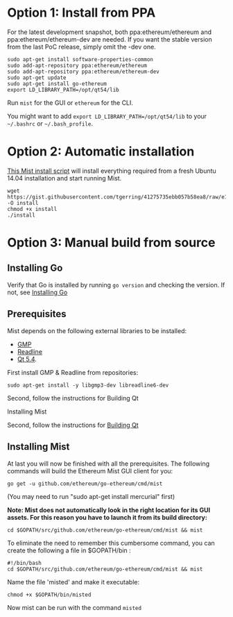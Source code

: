 # Option 1: Install from PPA

For the latest development snapshot, both ppa:ethereum/ethereum and ppa:ethereum/ethereum-dev are needed. If you want the stable version from the last PoC release, simply omit the -dev one.

```
sudo apt-get install software-properties-common
sudo add-apt-repository ppa:ethereum/ethereum
sudo add-apt-repository ppa:ethereum/ethereum-dev
sudo apt-get update
sudo apt-get install go-ethereum
export LD_LIBRARY_PATH=/opt/qt54/lib
```
Run `mist` for the GUI or `ethereum` for the CLI.

You might want to add `export LD_LIBRARY_PATH=/opt/qt54/lib` to your `~/.bashrc` or `~/.bash_profile`.

# Option 2: Automatic installation

[This Mist install script](https://gist.github.com/tgerring/41275735ebb057b58ea8) will install everything required from a fresh Ubuntu 14.04 installation and start running Mist.

```
wget https://gist.githubusercontent.com/tgerring/41275735ebb057b58ea8/raw/e166190f242d873cc8edeae5cb8f1cc667a126ac/goethereumqt54.sh -O install
chmod +x install 
./install
```

# Option 3: Manual build from source

## Installing Go

Verify that Go is installed by running `go version` and checking the version. If not, see [Installing Go](https://github.com/ethereum/go-ethereum/wiki/Installing-Go)

## Prerequisites

Mist depends on the following external libraries to be installed:
* [GMP](https://gmplib.org)
* [Readline](http://www.gnu.org/s/readline/)
* [Qt 5.4](http://www.qt.io/download-open-source/).

First install GMP & Readline from repositories:
```
sudo apt-get install -y libgmp3-dev libreadline6-dev
```
Second, follow the instructions for Building Qt

Installing Mist

Second, follow the instructions for [Building Qt](https://github.com/ethereum/go-ethereum/wiki/Building-Qt)

## Installing Mist
At last you will now be finished with all the prerequisites. The following commands will build the Ethereum Mist GUI client for you:

    go get -u github.com/ethereum/go-ethereum/cmd/mist

(You may need to run "sudo apt-get install mercurial" first)

**Note: Mist does not automatically look in the right location for its GUI assets. For this reason you have to launch it from its build directory:**

    cd $GOPATH/src/github.com/ethereum/go-ethereum/cmd/mist && mist

To eliminate the need to remember this cumbersome command, you can create the following a file in $GOPATH/bin :

    #!/bin/bash
    cd $GOPATH/src/github.com/ethereum/go-ethereum/cmd/mist && mist

Name the file 'misted' and make it executable:

    chmod +x $GOPATH/bin/misted

Now mist can be run with the command `misted`